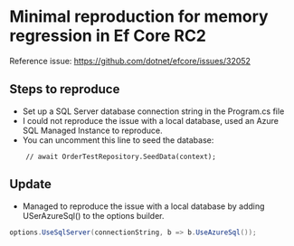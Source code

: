 # Minimal reproduction for memory regression in Ef Core RC2
Reference issue: https://github.com/dotnet/efcore/issues/32052

## Steps to reproduce
- Set up a SQL Server database connection string in the Program.cs file
- I could not reproduce the issue with a local database, used an Azure SQL Managed Instance to reproduce.
- You can uncomment this line to seed the database:
```arm
    // await OrderTestRepository.SeedData(context);
```

## Update
- Managed to reproduce the issue with a local database by adding USerAzureSql() to the options builder.
```c#
options.UseSqlServer(connectionString, b => b.UseAzureSql());
```